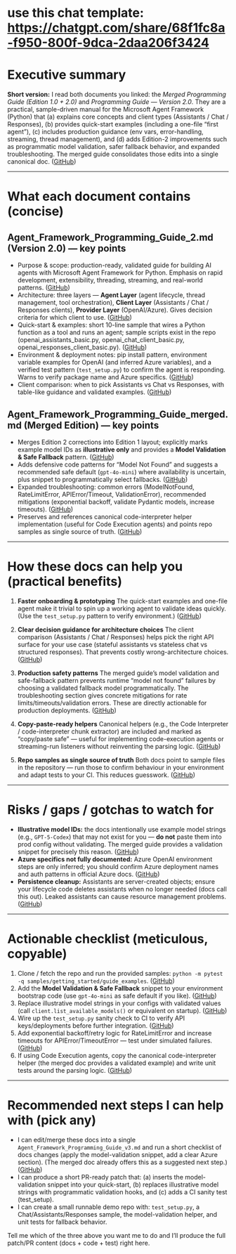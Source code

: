 # use this chat template: https://chatgpt.com/share/68f1fc8a-f950-800f-9dca-2daa206f3424
# Executive summary

**Short version:**
I read both documents you linked: the *Merged Programming Guide (Edition 1.0 + 2.0)* and *Programming Guide — Version 2.0*. They are a practical, sample-driven manual for the Microsoft Agent Framework (Python) that (a) explains core concepts and client types (Assistants / Chat / Responses), (b) provides quick-start examples (including a one-file “first agent”), (c) includes production guidance (env vars, error-handling, streaming, thread management), and (d) adds Edition-2 improvements such as programmatic model validation, safer fallback behavior, and expanded troubleshooting. The merged guide consolidates those edits into a single canonical doc. ([GitHub][1])

---

# What each document contains (concise)

## Agent_Framework_Programming_Guide_2.md (Version 2.0) — key points

* Purpose & scope: production-ready, validated guide for building AI agents with Microsoft Agent Framework for Python. Emphasis on rapid development, extensibility, threading, streaming, and real-world patterns. ([GitHub][1])
* Architecture: three layers — **Agent Layer** (agent lifecycle, thread management, tool orchestration), **Client Layer** (Assistants / Chat / Responses clients), **Provider Layer** (OpenAI/Azure). Gives decision criteria for which client to use. ([GitHub][1])
* Quick-start & examples: short 10-line sample that wires a Python function as a tool and runs an agent; sample scripts exist in the repo (openai_assistants_basic.py, openai_chat_client_basic.py, openai_responses_client_basic.py). ([GitHub][1])
* Environment & deployment notes: pip install pattern, environment variable examples for OpenAI (and inferred Azure variables), and a verified test pattern (`test_setup.py`) to confirm the agent is responding. Warns to verify package name and Azure specifics. ([GitHub][1])
* Client comparison: when to pick Assistants vs Chat vs Responses, with table-like guidance and validated examples. ([GitHub][1])

## Agent_Framework_Programming_Guide_merged.md (Merged Edition) — key points

* Merges Edition 2 corrections into Edition 1 layout; explicitly marks example model IDs as **illustrative only** and provides a **Model Validation & Safe Fallback** pattern. ([GitHub][2])
* Adds defensive code patterns for “Model Not Found” and suggests a recommended safe default (`gpt-4o-mini`) where availability is uncertain, plus snippet to programmatically select fallbacks. ([GitHub][2])
* Expanded troubleshooting: common errors (ModelNotFound, RateLimitError, APIError/Timeout, ValidationError), recommended mitigations (exponential backoff, validate Pydantic models, increase timeouts). ([GitHub][2])
* Preserves and references canonical code-interpreter helper implementation (useful for Code Execution agents) and points repo samples as single source of truth. ([GitHub][2])

---

# How these docs can help you (practical benefits)

1. **Faster onboarding & prototyping**
   The quick-start examples and one-file agent make it trivial to spin up a working agent to validate ideas quickly. (Use the `test_setup.py` pattern to verify environment.) ([GitHub][1])

2. **Clear decision guidance for architecture choices**
   The client comparison (Assistants / Chat / Responses) helps pick the right API surface for your use case (stateful assistants vs stateless chat vs structured responses). That prevents costly wrong-architecture choices. ([GitHub][1])

3. **Production safety patterns**
   The merged guide’s model validation and safe-fallback pattern prevents runtime “model not found” failures by choosing a validated fallback model programmatically. The troubleshooting section gives concrete mitigations for rate limits/timeouts/validation errors. These are directly actionable for production deployments. ([GitHub][2])

4. **Copy-paste-ready helpers**
   Canonical helpers (e.g., the Code Interpreter / code-interpreter chunk extractor) are included and marked as “copy/paste safe” — useful for implementing code-execution agents or streaming-run listeners without reinventing the parsing logic. ([GitHub][2])

5. **Repo samples as single source of truth**
   Both docs point to sample files in the repository — run those to confirm behaviour in your environment and adapt tests to your CI. This reduces guesswork. ([GitHub][1])

---

# Risks / gaps / gotchas to watch for

* **Illustrative model IDs:** the docs intentionally use example model strings (e.g., `GPT-5-Codex`) that may not exist for you — **do not** paste them into prod config without validating. The merged guide provides a validation snippet for precisely this reason. ([GitHub][2])
* **Azure specifics not fully documented:** Azure OpenAI environment steps are only inferred; you should confirm Azure deployment names and auth patterns in official Azure docs. ([GitHub][1])
* **Persistence cleanup:** Assistants are server-created objects; ensure your lifecycle code deletes assistants when no longer needed (docs call this out). Leaked assistants can cause resource management problems. ([GitHub][1])

---

# Actionable checklist (meticulous, copyable)

1. Clone / fetch the repo and run the provided samples: `python -m pytest -q samples/getting_started/guide_examples`. ([GitHub][2])
2. Add the **Model Validation & Safe Fallback** snippet to your environment bootstrap code (use `gpt-4o-mini` as safe default if you like). ([GitHub][2])
3. Replace illustrative model strings in your configs with validated values (call `client.list_available_models()` or equivalent on startup). ([GitHub][2])
4. Wire up the `test_setup.py` sanity check to CI to verify API keys/deployments before further integration. ([GitHub][1])
5. Add exponential backoff/retry logic for RateLimitError and increase timeouts for APIError/TimeoutError — test under simulated failures. ([GitHub][2])
6. If using Code Execution agents, copy the canonical code-interpreter helper (the merged doc provides a validated example) and write unit tests around the parsing logic. ([GitHub][2])

---

# Recommended next steps I can help with (pick any)

* I can edit/merge these docs into a single `Agent_Framework_Programming_Guide_v3.md` and run a short checklist of docs changes (apply the model-validation snippet, add a clear Azure section). (The merged doc already offers this as a suggested next step.) ([GitHub][2])
* I can produce a short PR-ready patch that: (a) inserts the model-validation snippet into your quick-start, (b) replaces illustrative model strings with programmatic validation hooks, and (c) adds a CI sanity test (test_setup).
* I can create a small runnable demo repo with: `test_setup.py`, a Chat/Assistants/Responses sample, the model-validation helper, and unit tests for fallback behavior.

Tell me which of the three above you want me to do and I’ll produce the full patch/PR content (docs + code + test) right here.

[1]: https://raw.githubusercontent.com/nordeim/Agent-Framework/refs/heads/main/Agent_Framework_Programming_Guide_2.md "raw.githubusercontent.com"
[2]: https://raw.githubusercontent.com/nordeim/Agent-Framework/refs/heads/main/Agent_Framework_Programming_Guide_merged.md "raw.githubusercontent.com"
